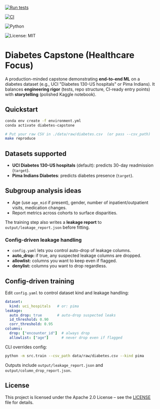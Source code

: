 [![Run tests](https://github.com/bradneiman-ws/diabetes-capstone/actions/workflows/tests.yml/badge.svg?branch=main)](https://github.com/bradneiman-ws/diabetes-capstone/actions/workflows/tests.yml?query=branch%3Amain)

[![CI](https://github.com/bradneiman-ws/diabetes-capstone/actions/workflows/ci.yml/badge.svg)](#)

![Python](https://img.shields.io/badge/python-3.9%20|%203.10%20|%203.11-blue)

![License: MIT](https://img.shields.io/badge/License-MIT-green.svg)


# Diabetes Capstone (Healthcare Focus)

A production-minded capstone demonstrating **end-to-end ML** on a diabetes dataset (e.g., UCI "Diabetes 130-US hospitals" or Pima Indians). 
It balances **engineering rigor** (tests, repo structure, CI-ready entry points) with **storytelling** (polished Kaggle notebook).

## Quickstart

```bash
conda env create -f environment.yml
conda activate diabetes-capstone

# Put your raw CSV in ./data/raw/diabetes.csv  (or pass --csv_path)
make reproduce
```


## Datasets supported
- **UCI Diabetes 130-US hospitals** (default): predicts 30-day readmission (`target`).
- **Pima Indians Diabetes**: predicts diabetes presence (`target`).

## Subgroup analysis ideas
- Age (use `age_mid` if present), gender, number of inpatient/outpatient visits, medication changes.
- Report metrics across cohorts to surface disparities.


The training step also writes a **leakage report** to `output/leakage_report.json` before fitting.


### Config-driven leakage handling
- `config.yaml` lets you control auto-drop of leakage columns.
- **auto_drop:** if true, any suspected leakage columns are dropped.
- **allowlist:** columns you want to keep even if flagged.
- **denylist:** columns you want to drop regardless.


## Config-driven training
Edit `config.yaml` to control dataset kind and leakage handling:

```yaml
dataset:
  kind: uci_hospitals   # or: pima
leakage:
  auto_drop: true       # auto-drop suspected leaks
  id_threshold: 0.90
  corr_threshold: 0.95
columns:
  drop: ["encounter_id"]  # always drop
  allowlist: ["age"]      # never drop even if flagged
```

CLI overrides config:
```bash
python -m src.train --csv_path data/raw/diabetes.csv --kind pima
```
Outputs include `output/leakage_report.json` and `output/column_drop_report.json`.

## License
This project is licensed under the Apache 2.0 License – see the [LICENSE](LICENSE) file for details.
